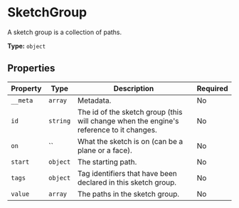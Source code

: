 # SketchGroup

A sketch group is a collection of paths.


**Type:** `object`

## Properties

| Property | Type | Description | Required |
|----------|------|-------------|----------|
| `__meta` | `array` | Metadata. | No |
| `id` | `string` | The id of the sketch group (this will change when the engine&#x27;s reference to it changes. | No |
| `on` | `` | What the sketch is on (can be a plane or a face). | No |
| `start` | `object` | The starting path. | No |
| `tags` | `object` | Tag identifiers that have been declared in this sketch group. | No |
| `value` | `array` | The paths in the sketch group. | No |


